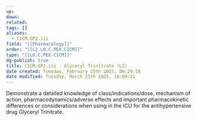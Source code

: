 ```yaml
---
up: 
down: 
related: 
tags: []
aliases:
  - CICM.GP2.iii
field: "[[Pharmacology]]"
order: "[[L2.LO.C.PEX.CICM]]"
type: "[[LO.C.PEX.CICM]]"
dg-publish: true
title: CICM.GP2.iii - Glyceryl Trinitrate (L2)
date created: Tuesday, February 25th 2025, 06:29:19
date modified: Tuesday, March 25th 2025, 16:09:21
---
```


Demonstrate a detailed knowledge of class/indications/dose, mechanism of action, pharmacodynamics/adverse effects and important pharmacokinetic differences or considerations when using in the ICU for the antihypertensive drug Glyceryl Trinitrate.
